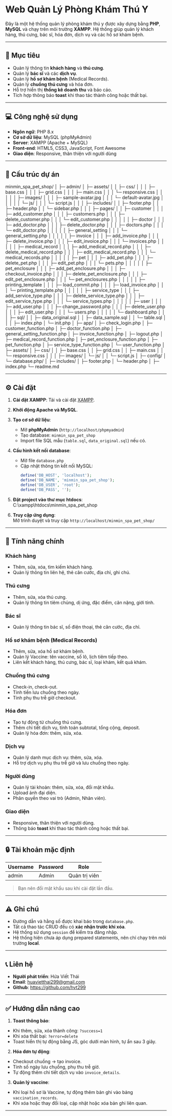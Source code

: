 # Web Quản Lý Phòng Khám Thú Y

Đây là một hệ thống quản lý phòng khám thú y được xây dựng bằng **PHP**, **MySQL** và chạy trên môi trường **XAMPP**. Hệ thống giúp quản lý khách hàng, thú cưng, bác sĩ, hóa đơn, dịch vụ và các hồ sơ khám bệnh.

---

## 📌 Mục tiêu

- Quản lý thông tin **khách hàng** và **thú cưng**.
- Quản lý **bác sĩ** và các **dịch vụ**.
- Quản lý **hồ sơ khám bệnh** (Medical Records).
- Quản lý **chuồng thú cưng** và hóa đơn.
- Hỗ trợ hiển thị **thống kê doanh thu** và báo cáo.
- Tích hợp thông báo **toast** khi thao tác thành công hoặc thất bại.

---

## 💻 Công nghệ sử dụng

- **Ngôn ngữ**: PHP 8.x
- **Cơ sở dữ liệu**: MySQL (phpMyAdmin)
- **Server**: XAMPP (Apache + MySQL)
- **Front-end**: HTML5, CSS3, JavaScript, Font Awesome
- **Giao diện**: Responsive, thân thiện với người dùng

---

## 📂 Cấu trúc dự án

minmin_spa_pet_shop/
│
├─ admin/
│ ├─ assets/
│ │ ├─ css/
│ │ │ ├─ base.css
│ │ │ ├─ grid.css
│ │ │ ├─ main.css
│ │ │ └─ responsive.css
│ │ │
│ │ ├─ images/
│ │ │ ├─ sample-avatar.jpg
│ │ │ └─ default-avatar.jpg
│ │ │
│ │ └─ js/
│ │ │ └─ script.js
│ │
│ ├─ includes/
│ │ ├─ footer.php
│ │ ├─ header.php
│ │ └─ sidebar.php
│ │
│ ├─ pages/
│ │ ├─ customer
│ │ │ ├─ add_customer.php
│ │ │ ├─ customers.php
│ │ │ ├─ delete_customer.php
│ │ │ └─ edit_customer.php
│ │ │
│ │ ├─ doctor
│ │ │ ├─ add_doctor.php
│ │ │ ├─ delete_doctor.php
│ │ │ ├─ doctors.php
│ │ │ └─ edit_doctor.php
│ │ │
│ │ ├─ general_setting
│ │ │ └─ general_setting.php
│ │ │
│ │ ├─ invoice
│ │ │ ├─ add_invoice.php
│ │ │ ├─ delete_invoice.php
│ │ │ ├─ edit_invoice.php
│ │ │ └─ invoices.php
│ │ │
│ │ ├─ medical_record
│ │ │ ├─ add_medical_record.php
│ │ │ ├─ delete_medical_record.php
│ │ │ ├─ edit_medical_record.php
│ │ │ └─ medical_records.php
│ │ │
│ │ ├─ pet
│ │ │ ├─ add_pet.php
│ │ │ ├─ delete_pet.php
│ │ │ ├─ edit_pet.php
│ │ │ └─ pets.php
│ │ │
│ │ ├─ pet_enclosure
│ │ │ ├─ add_pet_enclosure.php
│ │ │ ├─ checkout_invoice.php
│ │ │ ├─ delete_pet_enclosure.php
│ │ │ ├─ edit_pet_enclosure.php
│ │ │ └─ pet_enclosures.php
│ │ │
│ │ ├─ printing_template
│ │ │ ├─ load_commit.php
│ │ │ ├─ load_invoice.php
│ │ │ └─ printing_template.php
│ │ │
│ │ ├─ service_type
│ │ │ ├─ add_service_type.php
│ │ │ ├─ delete_service_type.php
│ │ │ ├─ edit_service_type.php
│ │ │ └─ service_types.php
│ │ │
│ │ ├─ user
│ │ │ ├─ add_user.php
│ │ │ ├─ change_password.php
│ │ │ ├─ delete_user.php
│ │ │ ├─ edit_user.php
│ │ │ └─ users.php
│ │ │
│ │ └─ dashboard.php
│ │
│ ├─ sql/
│ │ ├─ data_original.sql
│ │ ├─ data_sample.sql
│ │ └─ table.sql
│ │
│ ├─ index.php
│ └─ init.php
│
├─ app/
│ ├─ check_login.php
│ ├─ customer_function.php
│ ├─ doctor_function.php
│ ├─ general_setting_function.php
│ ├─ invoice_function.php
│ ├─ logout.php
│ ├─ medical_record_function.php
│ ├─ pet_enclosure_function.php
│ ├─ pet_function.php
│ ├─ service_type_function.php
│ └─ user_function.php
│
├─ assets/
│ ├─ css/
│ │ ├─ base.css
│ │ ├─ grid.css
│ │ ├─ main.css
│ │ └─ responsive.css
│ │
│ ├─ images/
│ └─ js/
│ │ └─ script.js
│
├─ config/
│ └─ database.php/
│
├─ includes/
│ ├─ footer.php
│ └─ header.php
│
├─ index.php
└─ readme.md

---

## ⚙️ Cài đặt

1. **Cài đặt XAMPP**: Tải và cài đặt [XAMPP](https://www.apachefriends.org/index.html).  
2. **Khởi động Apache và MySQL**.  
3. **Tạo cơ sở dữ liệu**:  
   - Mở **phpMyAdmin** (`http://localhost/phpmyadmin`)  
   - Tạo database: `minmin_spa_pet_shop`  
   - Import file SQL mẫu (`table.sql`, `data_original.sql`) nếu có.  
4. **Cấu hình kết nối database**:  
   - Mở file `database.php`  
   - Cập nhật thông tin kết nối MySQL:
     ```php
     define('DB_HOST', 'localhost');
     define('DB_NAME', 'minmin_spa_pet_shop');
     define('DB_USER', 'root');
     define('DB_PASS', '');
     ```
5. **Đặt project vào thư mục htdocs**:
C:\xampp\htdocs\minmin_spa_pet_shop

6. **Truy cập ứng dụng**:  
Mở trình duyệt và truy cập `http://localhost/minmin_spa_pet_shop/`

---

## 📝 Tính năng chính

### Khách hàng
- Thêm, sửa, xóa, tìm kiếm khách hàng.
- Quản lý thông tin liên hệ, thẻ căn cước, địa chỉ, ghi chú.

### Thú cưng
- Thêm, sửa, xóa thú cưng.
- Quản lý thông tin tiêm chủng, dị ứng, đặc điểm, cân nặng, giới tính.

### Bác sĩ
- Quản lý thông tin bác sĩ, số điện thoại, thẻ căn cước, địa chỉ.

### Hồ sơ khám bệnh (Medical Records)
- Thêm, sửa, xóa hồ sơ khám bệnh.
- Quản lý Vaccine: tên vaccine, số lô, lịch tiêm tiếp theo.
- Liên kết khách hàng, thú cưng, bác sĩ, loại khám, kết quả khám.

### Chuồng thú cưng
- Check-in, check-out.
- Tính tiền lưu chuồng theo ngày.
- Tính phụ thu trễ giờ checkout.

### Hóa đơn
- Tạo tự động từ chuồng thú cưng.
- Thêm chi tiết dịch vụ, tính toán subtotal, tổng cộng, deposit.
- Quản lý hóa đơn: thêm, sửa, xóa.

### Dịch vụ
- Quản lý danh mục dịch vụ: thêm, sửa, xóa.
- Hỗ trợ dịch vụ phụ thu trễ giờ và lưu chuồng theo ngày.

### Người dùng
- Quản lý tài khoản: thêm, sửa, xóa, đổi mật khẩu.
- Upload ảnh đại diện.
- Phân quyền theo vai trò (Admin, Nhân viên).

### Giao diện
- Responsive, thân thiện với người dùng.
- Thông báo **toast** khi thao tác thành công hoặc thất bại.

---

## 🔒 Tài khoản mặc định

| Username | Password | Role          |
|----------|----------|---------------|
| admin    | Admin    | Quản trị viên |

> Bạn nên đổi mật khẩu sau khi cài đặt lần đầu.

---

## ⚠️ Ghi chú

- Đường dẫn và hằng số được khai báo trong `database.php`.  
- Tất cả thao tác CRUD đều có **xác nhận trước khi xóa**.  
- Hệ thống sử dụng `session` để kiểm tra đăng nhập.  
- Hệ thống hiện chưa áp dụng prepared statements, nên chỉ chạy trên môi trường **local**.

---

## 📞 Liên hệ

- **Người phát triển**: Hứa Viết Thái
- **Email**: huavietthai299@gmail.com
- **Github**: https://github.com/hvt299

---

## ✅ Hướng dẫn nâng cao

1. **Toast thông báo**:
- Khi thêm, sửa, xóa thành công: `?success=1`  
- Khi xóa thất bại: `?error=delete`  
- Toast hiển thị tự động bằng JS, góc dưới màn hình, tự ẩn sau 3 giây.

2. **Hóa đơn tự động**:
- Checkout chuồng -> tạo invoice.
- Tính số ngày lưu chuồng, phụ thu trễ giờ.
- Tự động thêm chi tiết dịch vụ vào `invoice_details`.

3. **Quản lý vaccine**:
- Khi loại hồ sơ là Vaccine, tự động thêm bản ghi vào bảng `vaccination_records`.
- Khi xóa hoặc thay đổi loại, cập nhật hoặc xóa bản ghi liên quan.

---